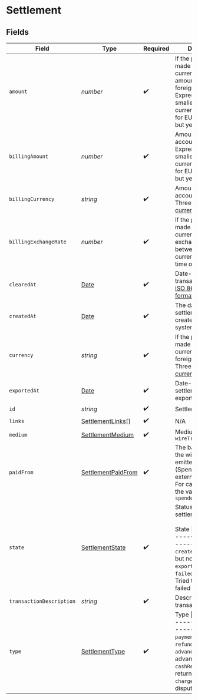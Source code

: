 # Settlement


## Fields

| Field                                                                                                                                                                                         | Type                                                                                                                                                                                          | Required                                                                                                                                                                                      | Description                                                                                                                                                                                   | Example                                                                                                                                                                                       |
| --------------------------------------------------------------------------------------------------------------------------------------------------------------------------------------------- | --------------------------------------------------------------------------------------------------------------------------------------------------------------------------------------------- | --------------------------------------------------------------------------------------------------------------------------------------------------------------------------------------------- | --------------------------------------------------------------------------------------------------------------------------------------------------------------------------------------------- | --------------------------------------------------------------------------------------------------------------------------------------------------------------------------------------------- |
| `amount`                                                                                                                                                                                      | *number*                                                                                                                                                                                      | :heavy_check_mark:                                                                                                                                                                            | If the payment was made in a foreign currency, this amount is in the foreign currency.<br/>Expressed in smallest units of the currency (e.g. cents for EUR and USD, but yen for JPY).         | -1500                                                                                                                                                                                         |
| `billingAmount`                                                                                                                                                                               | *number*                                                                                                                                                                                      | :heavy_check_mark:                                                                                                                                                                            | Amount is in the account's currency.<br/>Expressed in smallest units of the currency (e.g. cents for EUR and USD, but yen for JPY).                                                           | 851                                                                                                                                                                                           |
| `billingCurrency`                                                                                                                                                                             | *string*                                                                                                                                                                                      | :heavy_check_mark:                                                                                                                                                                            | Amount is in the account's currency.<br/>Three-letter [ISO currency code](https://www.iso.org/iso-4217-currency-codes.html).                                                                  | EUR                                                                                                                                                                                           |
| `billingExchangeRate`                                                                                                                                                                         | *number*                                                                                                                                                                                      | :heavy_check_mark:                                                                                                                                                                            | If the payment was made in a foreign currency, this is the exchange rate between the two currencies at the time of the payment.                                                               | -0.5673333333                                                                                                                                                                                 |
| `clearedAt`                                                                                                                                                                                   | [Date](https://developer.mozilla.org/en-US/docs/Web/JavaScript/Reference/Global_Objects/Date)                                                                                                 | :heavy_check_mark:                                                                                                                                                                            | Date-time that the transaction cleared. [ISO 8601 date format](https://www.iso.org/iso-8601-date-and-time-format.html)                                                                        |                                                                                                                                                                                               |
| `createdAt`                                                                                                                                                                                   | [Date](https://developer.mozilla.org/en-US/docs/Web/JavaScript/Reference/Global_Objects/Date)                                                                                                 | :heavy_check_mark:                                                                                                                                                                            | The date-time the settlement got created in the system                                                                                                                                        |                                                                                                                                                                                               |
| `currency`                                                                                                                                                                                    | *string*                                                                                                                                                                                      | :heavy_check_mark:                                                                                                                                                                            | If the payment was made in a foreign currency, this is the foreign currency.<br/>Three-letter [ISO currency code](https://www.iso.org/iso-4217-currency-codes.html).                          | USD                                                                                                                                                                                           |
| `exportedAt`                                                                                                                                                                                  | [Date](https://developer.mozilla.org/en-US/docs/Web/JavaScript/Reference/Global_Objects/Date)                                                                                                 | :heavy_check_mark:                                                                                                                                                                            | Date-time settlement was exported at                                                                                                                                                          |                                                                                                                                                                                               |
| `id`                                                                                                                                                                                          | *string*                                                                                                                                                                                      | :heavy_check_mark:                                                                                                                                                                            | Settlement Id                                                                                                                                                                                 |                                                                                                                                                                                               |
| `links`                                                                                                                                                                                       | [SettlementLinks](../../models/shared/settlementlinks.md)[]                                                                                                                                   | :heavy_check_mark:                                                                                                                                                                            | N/A                                                                                                                                                                                           |                                                                                                                                                                                               |
| `medium`                                                                                                                                                                                      | [SettlementMedium](../../models/shared/settlementmedium.md)                                                                                                                                   | :heavy_check_mark:                                                                                                                                                                            | Medium: `card` or `wireTransfer`                                                                                                                                                              |                                                                                                                                                                                               |
| `paidFrom`                                                                                                                                                                                    | [SettlementPaidFrom](../../models/shared/settlementpaidfrom.md)                                                                                                                               | :heavy_check_mark:                                                                                                                                                                            | The bank account the wire transfer is emitted from (Spendesk or external).<br/>For card payments the value is always `spendeskAccount`                                                        |                                                                                                                                                                                               |
| `state`                                                                                                                                                                                       | [SettlementState](../../models/shared/settlementstate.md)                                                                                                                                     | :heavy_check_mark:                                                                                                                                                                            | Status of the settlement:<br/><br/>State \| Description <br/>---------\|----------<br/> `created` \| Created but not exported <br/> `exported` \| Exported <br/> `failedToExport` \| Tried to export but failed <br/> |                                                                                                                                                                                               |
| `transactionDescription`                                                                                                                                                                      | *string*                                                                                                                                                                                      | :heavy_check_mark:                                                                                                                                                                            | Description of transaction                                                                                                                                                                    | Auth: PAPERTRAIL INC.,PORTLAND,USA                                                                                                                                                            |
| `type`                                                                                                                                                                                        | [SettlementType](../../models/shared/settlementtype.md)                                                                                                                                       | :heavy_check_mark:                                                                                                                                                                            | Type \| Description<br/>---------\|----------<br/> `payment` \|  A payment<br/> `refund` \|  A refund<br/> `advance` \| A cash advance<br/>  `cashReturn` \| A cash return<br/>  `chargeBack` \|  A card disputes/chargeback |                                                                                                                                                                                               |